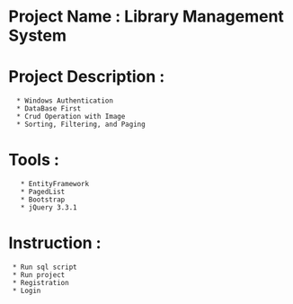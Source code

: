 
# Project Name : Library Management System
# Project Description :
      * Windows Authentication
      * DataBase First
      * Crud Operation with Image
      * Sorting, Filtering, and Paging
      
# Tools  :
       * EntityFramework
       * PagedList
       * Bootstrap
       * jQuery 3.3.1
       
#  Instruction :
     * Run sql script
     * Run project
     * Registration
     * Login
